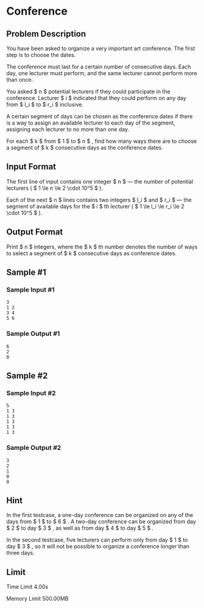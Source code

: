 # Conference

## Problem Description

You have been asked to organize a very important art conference. The first step is to choose the dates.

The conference must last for a certain number of consecutive days. Each day, one lecturer must perform, and the same lecturer cannot perform more than once.

You asked $ n $ potential lecturers if they could participate in the conference. Lecturer $ i $ indicated that they could perform on any day from $ l_i $ to $ r_i $ inclusive.

A certain segment of days can be chosen as the conference dates if there is a way to assign an available lecturer to each day of the segment, assigning each lecturer to no more than one day.

For each $ k $ from $ 1 $ to $ n $ , find how many ways there are to choose a segment of $ k $ consecutive days as the conference dates.

## Input Format

The first line of input contains one integer $ n $ — the number of potential lecturers ( $ 1 \le n \le 2 \cdot 10^5 $ ).

Each of the next $ n $ lines contains two integers $ l_i $ and $ r_i $ — the segment of available days for the $ i $ th lecturer ( $ 1 \le l_i \le r_i \le 2 \cdot 10^5 $ ).

## Output Format

Print $ n $ integers, where the $ k $ th number denotes the number of ways to select a segment of $ k $ consecutive days as conference dates.

## Sample #1

### Sample Input #1

```
3
1 2
3 4
5 6
```

### Sample Output #1

```
6
2
0
```

## Sample #2

### Sample Input #2

```
5
1 3
1 3
1 3
1 3
1 3
```

### Sample Output #2

```
3
2
1
0
0
```

## Hint

In the first testcase, a one-day conference can be organized on any of the days from $ 1 $ to $ 6 $ . A two-day conference can be organized from day $ 2 $ to day $ 3 $ , as well as from day $ 4 $ to day $ 5 $ .

In the second testcase, five lecturers can perform only from day $ 1 $ to day $ 3 $ , so it will not be possible to organize a conference longer than three days.

## Limit



Time Limit
4.00s

Memory Limit
500.00MB